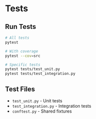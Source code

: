# Tests

## Run Tests
```bash
# All tests
pytest

# With coverage
pytest --cov=src

# Specific tests
pytest tests/test_unit.py
pytest tests/test_integration.py
```

## Test Files
- `test_unit.py` - Unit tests
- `test_integration.py` - Integration tests
- `conftest.py` - Shared fixtures